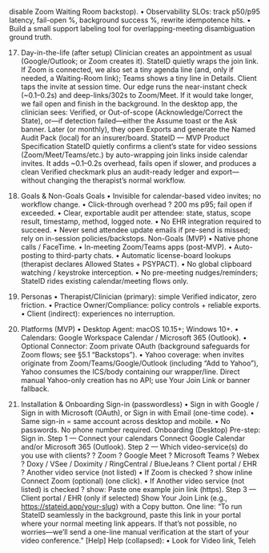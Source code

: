 ﻿ disable Zoom Waiting Room backstop).
• Observability SLOs: track p50/p95 latency, fail-open %, background success %, rewrite idempotence hits.
• Build a small support labeling tool for overlapping-meeting disambiguation ground truth.

17. Day-in-the-life (after setup)
Clinician creates an appointment as usual (Google/Outlook; or Zoom creates it).
StateID quietly wraps the join link. If Zoom is connected, we also set a tiny agenda line (and, only if needed, a Waiting-Room link); Teams shows a tiny line in Details.
Client taps the invite at session time.
Our edge runs the near-instant check (~0.1–0.2s) and deep-links/302s to Zoom/Meet. If it would take longer, we fail open and finish in the background.
In the desktop app, the clinician sees:
Verified, or Out-of-scope (Acknowledge/Correct the State), or—if detection failed—either the Assume toast or the Ask banner.
Later (or monthly), they open Exports and generate the Named Audit Pack (local) for an insurer/board. StateID — MVP Product Specification
StateID quietly confirms a client’s state for video sessions (Zoom/Meet/Teams/etc.) by auto-wrapping join links inside calendar invites. It adds ~0.1–0.2s overhead, fails open if slower, and produces a clean Verified checkmark plus an audit-ready ledger and export—without changing the therapist’s normal workflow.

1. Goals & Non-Goals
Goals
• Invisible for calendar-based video invites; no workflow change.
• Click-through overhead ? 200 ms p95; fail open if exceeded.
• Clear, exportable audit per attendee: state, status, scope result, timestamp, method, logged note.
• No EHR integration required to succeed.
• Never send attendee update emails if pre-send is missed; rely on in-session policies/backstops.
Non-Goals (MVP)
• Native phone calls / FaceTime.
• In-meeting Zoom/Teams apps (post-MVP).
• Auto-posting to third-party chats.
• Automatic license-board lookups (therapist declares Allowed States + PSYPACT).
• No global clipboard watching / keystroke interception.
• No pre-meeting nudges/reminders; StateID rides existing calendar/meeting flows only.

2. Personas
• Therapist/Clinician (primary): simple Verified indicator, zero friction.
• Practice Owner/Compliance: policy controls + reliable exports.
• Client (indirect): experiences no interruption.

3. Platforms (MVP)
• Desktop Agent: macOS 10.15+; Windows 10+.
• Calendars: Google Workspace Calendar / Microsoft 365 (Outlook).
• Optional Connector: Zoom private OAuth (background safeguards for Zoom flows; see §5.1 “Backstops”).
• Yahoo coverage: when invites originate from Zoom/Teams/Google/Outlook (including “Add to Yahoo”), Yahoo consumes the ICS/body containing our wrapper/line. Direct manual Yahoo-only creation has no API; use Your Join Link or banner fallback.

4. Installation & Onboarding
Sign-in (passwordless)
• Sign in with Google / Sign in with Microsoft (OAuth), or Sign in with Email (one-time code).
• Same sign-in = same account across desktop and mobile.
• No passwords. No phone number required.
Onboarding (Desktop)
Pre-step: Sign in.
Step 1 — Connect your calendars
Connect Google Calendar and/or Microsoft 365 (Outlook).
Step 2 — Which video-service(s) do you use with clients?
? Zoom
? Google Meet
? Microsoft Teams
? Webex
? Doxy / VSee / Doximity / RingCentral / BlueJeans
? Client portal / EHR
? Another video service (not listed)
• If Zoom is checked ? show inline Connect Zoom (optional) (one click).
• If Another video service (not listed) is checked ? show: Paste one example join link (https).
Step 3 — Client portal / EHR (only if selected)
Show Your Join Link (e.g., https://stateid.app/your-slug) with a Copy button.
One line:
“To run StateID seamlessly in the background, paste this link in your portal where your normal meeting link appears. If that’s not possible, no worries—we’ll send a one-line manual verification at the start of your video conference.” [Help]
Help (collapsed):
• Look for Video link, Teleh
